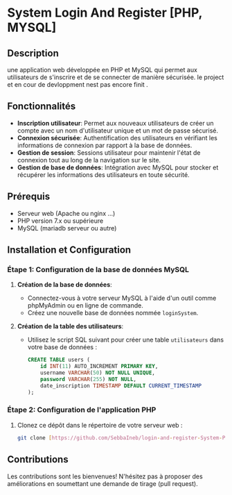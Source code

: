 # System Login And Register [PHP, MYSQL]

## Description
une application web développée en PHP et MySQL qui permet aux utilisateurs de s'inscrire et de se connecter de manière sécurisée.
le project et en cour de devloppment nest pas encore finit .

## Fonctionnalités
- **Inscription utilisateur**: Permet aux nouveaux utilisateurs de créer un compte avec un nom d'utilisateur unique et un mot de passe sécurisé.
- **Connexion sécurisée**: Authentification des utilisateurs en vérifiant les informations de connexion par rapport à la base de données.
- **Gestion de session**: Sessions utilisateur pour maintenir l'état de connexion tout au long de la navigation sur le site.
- **Gestion de base de données**: Intégration avec MySQL pour stocker et récupérer les informations des utilisateurs en toute sécurité.

## Prérequis
- Serveur web (Apache ou nginx ...)
- PHP version 7.x ou supérieure
- MySQL (mariadb serveur ou autre)

## Installation et Configuration

### Étape 1: Configuration de la base de données MySQL

1. **Création de la base de données**:
   - Connectez-vous à votre serveur MySQL à l'aide d'un outil comme phpMyAdmin ou en ligne de commande.
   - Créez une nouvelle base de données nommée `loginSystem`.

2. **Création de la table des utilisateurs**:
   - Utilisez le script SQL suivant pour créer une table `utilisateurs` dans votre base de données :

     ```sql
     CREATE TABLE users (
         id INT(11) AUTO_INCREMENT PRIMARY KEY,
         username VARCHAR(50) NOT NULL UNIQUE,
         password VARCHAR(255) NOT NULL,
         date_inscription TIMESTAMP DEFAULT CURRENT_TIMESTAMP
     );
     ```

### Étape 2: Configuration de l'application PHP

1. Clonez ce dépôt dans le répertoire de votre serveur web :

   ```bash
   git clone [https://github.com/SebbaIneb/login-and-register-System-PHP-And-Mysql/](https://github.com/SebbaIneb/login-and-register-System-PHP-And-Mysql/)


## Contributions
Les contributions sont les bienvenues! N'hésitez pas à proposer des améliorations en soumettant une demande de tirage (pull request).
